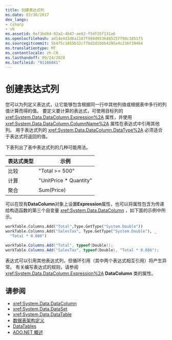 ```yaml
---
title: 创建表达式列
ms.date: 03/30/2017
dev_langs:
- csharp
- vb
ms.assetid: 0af3bd64-92a2-4b47-ae62-f5df35f131a6
ms.openlocfilehash: ad14e4d3d6a1107f994d9536485257f9dc1851f5
ms.sourcegitcommit: 5b475c1855b32cf78d2d1bbb4295e4c236f39464
ms.translationtype: MT
ms.contentlocale: zh-CN
ms.lasthandoff: 09/24/2020
ms.locfileid: "91166841"
---
```

# <a name="creating-expression-columns"></a>创建表达式列

您可以为列定义表达式，让它能够包含根据同一行中其他列值或根据表中多行的列值计算而得的值。 要定义要计算的表达式，可使用目标列的 <xref:System.Data.DataColumn.Expression%2A> 属性，并使用 <xref:System.Data.DataColumn.ColumnName%2A> 属性在表达式中引用其他列。 用于表达式列的 <xref:System.Data.DataColumn.DataType%2A> 必须适合于表达式将返回的值。  
  
 下表列出了表中表达式列的几种可能用法。  
  
|表达式类型|示例|  
|---------------------|-------------|  
|比较|"Total >= 500"|  
|计算|"UnitPrice * Quantity"|  
|聚合|Sum(Price)|  
  
 可以在现有**DataColumn**对象上设置**Expression**属性，也可以将属性包含为传递给构造函数的第三个自变量 <xref:System.Data.DataColumn> ，如下面的示例中所示。  
  
```vb  
workTable.Columns.Add("Total",Type.GetType("System.Double"))  
workTable.Columns.Add("SalesTax", Type.GetType("System.Double"), _  
  "Total * 0.086")  
```  
  
```csharp  
workTable.Columns.Add("Total", typeof(Double));  
workTable.Columns.Add("SalesTax", typeof(Double), "Total * 0.086");  
```  
  
 表达式可以引用其他表达式列，但循环引用（其中两个表达式相互引用）将产生异常。 有关编写表达式的规则，请参阅 <xref:System.Data.DataColumn.Expression%2A> **DataColumn** 类的属性。  
  
## <a name="see-also"></a>请参阅

- <xref:System.Data.DataColumn>
- <xref:System.Data.DataSet>
- <xref:System.Data.DataTable>
- [数据表架构定义](datatable-schema-definition.md)
- [DataTables](datatables.md)
- [ADO.NET 概述](../ado-net-overview.md)
